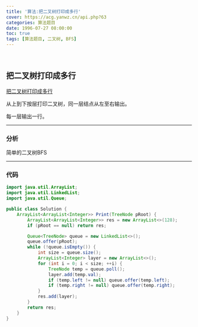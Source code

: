 ```yaml
---
title: '算法:把二叉树打印成多行'
cover: https://acg.yanwz.cn/api.php?63
categories: 算法题目
date: 1996-07-27 08:00:00
toc: true
tags: [算法题目, 二叉树, BFS]
---
```


<br/>

<!--more-->

## 把二叉树打印成多行

[把二叉树打印成多行](https://www.nowcoder.com/practice/445c44d982d04483b04a54f298796288?tpId=13&tqId=11213&tPage=3&rp=1&ru=%2Fta%2Fcoding-interviews&qru=%2Fta%2Fcoding-interviews%2Fquestion-ranking)

从上到下按层打印二叉树，同一层结点从左至右输出。

每一层输出一行。

****

### 分析

简单的二叉树BFS

****

### 代码

```java
import java.util.ArrayList;
import java.util.LinkedList;
import java.util.Queue;

public class Solution {
    ArrayList<ArrayList<Integer>> Print(TreeNode pRoot) {
        ArrayList<ArrayList<Integer>> res = new ArrayList<>(128);
        if (pRoot == null) return res;

        Queue<TreeNode> queue = new LinkedList<>();
        queue.offer(pRoot);
        while (!queue.isEmpty()) {
            int size = queue.size();
            ArrayList<Integer> layer = new ArrayList<>();
            for (int i = 0; i < size; ++i) {
                TreeNode temp = queue.poll();
                layer.add(temp.val);
                if (temp.left != null) queue.offer(temp.left);
                if (temp.right != null) queue.offer(temp.right);
            }
            res.add(layer);
        }
        return res;
    }
}
```

